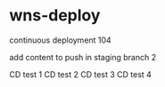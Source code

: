 # wns-deploy

continuous deployment 104

add content to push in staging branch 2

CD test 1
CD test 2
CD test 3
CD test 4
